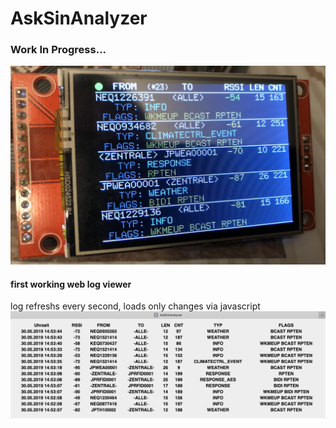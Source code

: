# AskSinAnalyzer
### Work In Progress...
![sample1](Images/sample1.jpg)

#### first working web log viewer
log refreshs every second, loads only changes via javascript
![web](Images/web.png)

